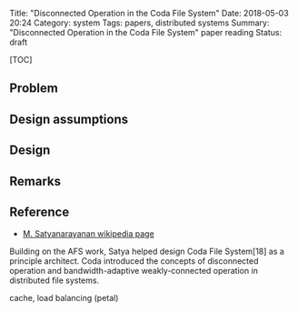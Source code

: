 Title: "Disconnected Operation in the Coda File System"
Date: 2018-05-03 20:24
Category: system
Tags: papers, distributed systems
Summary: "Disconnected Operation in the Coda File System" paper reading
Status: draft

[TOC]

## Problem




## Design assumptions

## Design

## Remarks

## Reference

- [M. Satyanarayanan wikipedia page](https://en.wikipedia.org/wiki/M._Satyanarayanan)

Building on the AFS work, Satya helped design Coda File System[18] as a principle architect. Coda introduced the concepts of disconnected operation and bandwidth-adaptive weakly-connected operation in distributed file systems.


cache,
load balancing (petal)